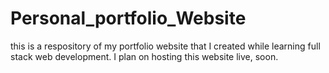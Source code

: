 # Personal_portfolio_Website
this is a respository of my portfolio website that I created while learning full stack web development. I plan on hosting this website live, soon. 
